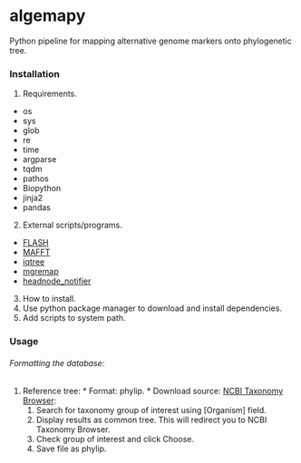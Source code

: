 # algemapy

Python pipeline for mapping alternative genome markers onto phylogenetic tree.

### Installation

1. Requirements.
  * os
  * sys
  * glob
  * re
  * time
  * argparse
  * tqdm
  * pathos
  * Biopython
  * jinja2
  * pandas

2. External scripts/programs.
  * [FLASH](https://ccb.jhu.edu/software/FLASH/)
  * [MAFFT](http://mafft.cbrc.jp/alignment/software/)
  * [iqtree](http://www.iqtree.org/)
  * [mgremap](http://bioputer.mimuw.edu.pl/gorecki/mgremap)
  * [headnode_notifier](https://github.com/dizak/headnode_notifier/releases)

3. How to install.
  1. Use python package manager to download and install dependencies.
  2. Add scripts to system path.

### Usage

###### Formatting the database:
  1. Reference tree:
    * Format: phylip.
    * Download source: [NCBI Taxonomy Browser](https://www.ncbi.nlm.nih.gov/taxonomy):
      1. Search for taxonomy group of interest using [Organism] field.
      2. Display results as common tree. This will redirect you to NCBI Taxonomy Browser.
      3. Check group of interest and click Choose.
      4. Save file as phylip.
